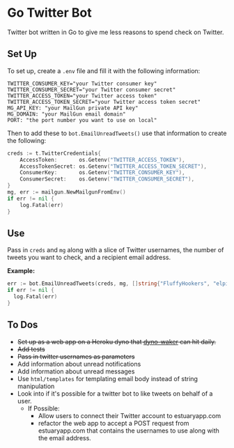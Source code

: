 # Go Twitter Bot

Twitter bot written in Go to give me less reasons to spend check on Twitter.

## Set Up
To set up, create a `.env` file and fill it with the following information:
```
TWITTER_CONSUMER_KEY="your Twitter consumer key"
TWITTER_CONSUMER_SECRET="your Twitter consumer secret"
TWITTER_ACCESS_TOKEN="your Twitter access token"
TWITTER_ACCESS_TOKEN_SECRET="your Twitter access token secret"
MG_API_KEY: "your MailGun private API key"
MG_DOMAIN: "your MailGun email domain"
PORT: "the port number you want to use on local"
```

Then to add these to `bot.EmailUnreadTweets()` use that information to create the following:
```go
creds := t.TwitterCredentials{
	AccessToken:       os.Getenv("TWITTER_ACCESS_TOKEN"),
	AccessTokenSecret: os.Getenv("TWITTER_ACCESS_TOKEN_SECRET"),
	ConsumerKey:       os.Getenv("TWITTER_CONSUMER_KEY"),
	ConsumerSecret:    os.Getenv("TWITTER_CONSUMER_SECRET"),
}
mg, err := mailgun.NewMailgunFromEnv()
if err != nil {
	log.Fatal(err)
}
```
## Use

Pass in `creds` and `mg` along with a slice of Twitter usernames, the number of tweets you want to check, and a recipient email address.

**Example:**
```go
err := bot.EmailUnreadTweets(creds, mg, []string{"FluffyHookers", "elpidophoros"}, 5, "charles.pustejovsky@gmail.com")
if err != nil {
  log.Fatal(err)
}
```

## To Dos
* ~~Set up as a web app on a Heroku dyno that [dyno-waker](https://github.com/cpustejovsky/dyno-waker) can hit daily.~~
* ~~Add tests~~
* ~~Pass in twitter usernames as parameters~~
* Add information about unread notifications
* Add information about unread messages
* Use `html/templates` for templating email body instead of string manipulation
* Look into if it's possible for a twitter bot to like tweets on behalf of a user.
  * If Possible:
    * Allow users to connect their Twitter account to estuaryapp.com
    * refactor the web app to accept a POST request from estuaryapp.com that contains the usernames to use along with the email address.
